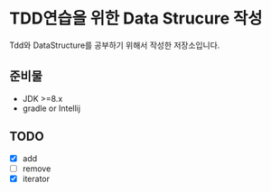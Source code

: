 # TDD연습을 위한 Data Strucure 작성
Tdd와 DataStructure를 공부하기 위해서 작성한 저장소입니다.

## 준비물
* JDK >=8.x
* gradle or Intellij

## TODO
- [X] add
- [ ] remove
- [X] iterator
